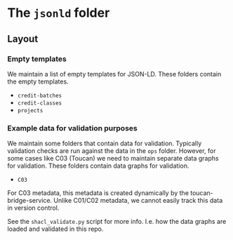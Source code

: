 # The `jsonld` folder

## Layout

### Empty templates

We maintain a list of empty templates for JSON-LD.
These folders contain the empty templates.

- `credit-batches`
- `credit-classes`
- `projects`

### Example data for validation purposes

We maintain some folders that contain data for validation.
Typically validation checks are run against the data in the `ops` folder.
However, for some cases like C03 (Toucan) we need to maintain separate data graphs for validation.
These folders contain data graphs for validation.

- `C03`

For C03 metadata, this metadata is created dynamically by the toucan-bridge-service.
Unlike C01/C02 metadata, we cannot easily track this data in version control.

See the `shacl_validate.py` script for more info.
I.e. how the data graphs are loaded and validated in this repo.
